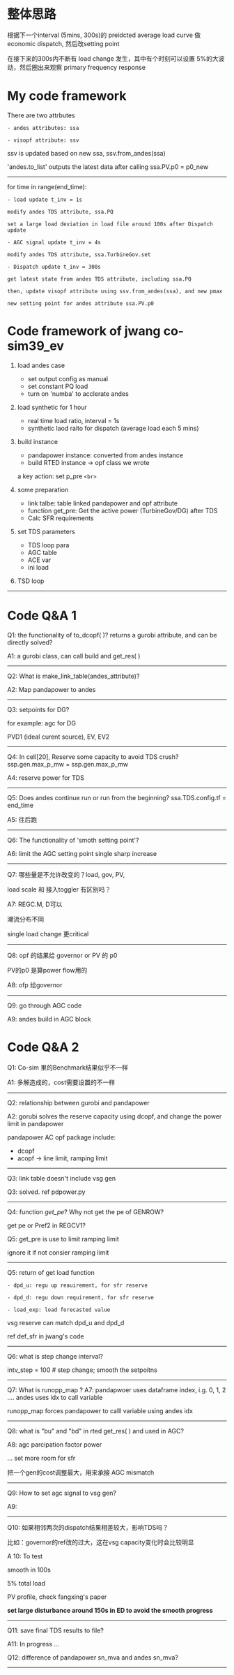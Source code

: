 # 整体思路

根据下一个interval (5mins, 300s)的 preidcted average load curve 做 economic dispatch, 然后改setting point

在接下来的300s内不断有 load change 发生，其中有个时刻可以设置 5%的大波动，然后圈出来观察 primary frequency response

# My code framework

There are two attrbutes

    - andes attributes: ssa

    - visopf attribute: ssv

ssv is updated based on new ssa, ssv.from_andes(ssa)

'andes.to_list' outputs the latest data after calling ssa.PV.p0 = p0_new

---

for time in range(end_time):

    - load update t_inv = 1s

    modify andes TDS attribute, ssa.PQ

    set a large load deviation in load file around 100s after Dispatch update

    - AGC signal update t_inv = 4s

    modify andes TDS attribute, ssa.TurbineGov.set

    - Dispatch update t_inv = 300s

    get latest state from andes TDS attribute, including ssa.PQ

    then, update visopf attribute using ssv.from_andes(ssa), and new pmax

    new setting point for andes attribute ssa.PV.p0

# Code framework of jwang co-sim39_ev

1. load andes case

   - set output config as manual
   - set constant PQ load
   - turn on 'numba' to acclerate andes
2. load synthetic for 1 hour

   - real time load ratio, interval = 1s
   - synthetic laod raito for dispatch (average load each 5 mins)
3. build instance

   - pandapower instance: converted from andes instance
   - build RTED instance → opf class we wrote

   a key action: set p_pre `<br>`
4. some preparation

   - link talbe: table linked pandapower and opf attribute
   - function get_pre: Get the active power (TurbineGov/DG) after TDS
   - Calc SFR requirements
5. set TDS parameters

   - TDS loop para
   - AGC table
   - ACE var
   - ini load
6. TSD loop

---

# Code Q&A 1

Q1: the functionality of to_dcopf( )? returns a gurobi attribute, and can be directly solved?

A1: a gurobi class, can call build and get_res( )

---

Q2: What is make_link_table(andes_attribute)?

A2: Map pandapower to andes

---

Q3: setpoints for DG?

for example: agc for DG

PVD1 (ideal curent source), EV, EV2

---

Q4: In cell[20], Reserve some capacity to avoid TDS crush?
ssp.gen.max_p_mw = ssp.gen.max_p_mw

A4: reserve power for TDS

---

Q5: Does andes continue run or run from the beginning?
ssa.TDS.config.tf = end_time

A5: 往后跑

---

Q6: The functionality of 'smoth setting point'?

A6: limit the AGC setting point single sharp increase

---

Q7: 哪些量是不允许改变的？load, gov, PV,

load scale 和 接入toggler 有区别吗？

A7: REGC.M, D可以

潮流分布不同

single load change 更critical

---

Q8: opf 的结果给 governor or PV 的 p0

PV的p0 是算power flow用的

A8: ofp 给governor

---

Q9: go through AGC code

A9: andes build in AGC block

# Code Q&A 2

Q1: Co-sim 里的Benchmark结果似乎不一样

A1: 多解造成的，cost需要设置的不一样

---

Q2: relationship between gurobi and pandapower

A2: gorubi solves the reserve capacity using dcopf, and change the power limit in pandapower

pandapower AC opf package include:

- dcopf
- acopf → line limit, ramping limit

---

Q3: link table doesn't include vsg gen

Q3: solved.  ref pdpower.py

---

Q4: function *get_pe*? Why not get the pe of GENROW?

get pe or Pref2 in REGCV1?

Q5: get_pre is use to limit ramping limit

ignore it if not consier ramping limit

---

Q5: return of get load function

    - dpd_u: regu up reauirement, for sfr reserve

    - dpd_d: regu down requirement, for sfr reserve

    - load_exp: load forecasted value

vsg reserve can match dpd_u and dpd_d

ref def_sfr in jwang's code

---

Q6: what is step change interval?

intv_step = 100 #  step change; smooth the setpoitns

---

Q7: What is runopp_map ?
A7: pandapwoer uses dataframe index, i.g. 0, 1, 2 ....
andes uses idx to call variable

runopp_map forces pandapower to calll variable using andes idx

---

Q8: what is "bu" and "bd" in rted get_res( ) and used in AGC?

A8: agc parcipation factor power

... set more room for sfr

把一个gen的cost调整最大，用来承接 AGC mismatch

---

Q9: How to set agc signal to vsg gen?

A9:

---

Q10: 如果相邻两次的dispatch结果相差较大，影响TDS吗？

比如：governor的ref改的过大，这在vsg capacity变化时会比较明显

A 10: To test

smooth in 100s

5% total load

PV profile, check fangxing's paper

**set large disturbance around 150s in ED to avoid the smooth progress**

---

Q11: save final TDS results to file?

A11: In progress ...


Q12: difference of pandapower sn_mva and andes sn_mva?



---
